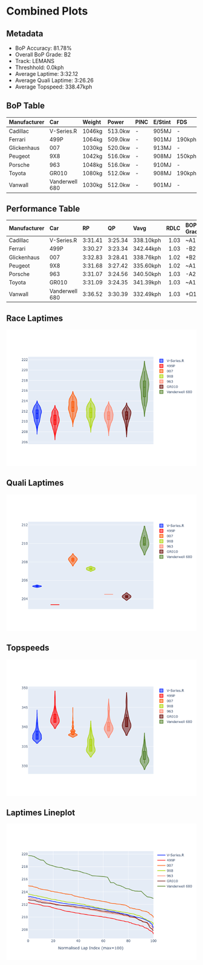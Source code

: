 # Combined Plots

## Metadata

- BoP Accuracy: 81.78%
- Overall BoP Grade: B2
- Track: LEMANS
- Threshhold: 0.0kph
- Average Laptime: 3:32.12
- Average Quali Laptime: 3:26.26
- Average Topspeed: 338.47kph

## BoP Table
| Manufacturer   | Car            | Weight   | Power   | PINC   | E/Stint   | FDS    | RDP    | QDP    | TDP    |
|:---------------|:---------------|:---------|:--------|:-------|:----------|:-------|:-------|:-------|:-------|
| Cadillac       | V-Series.R     | 1046kg   | 513.0kw | -      | 905MJ     | -      | 37.71% | 28.57% | 13.28% |
| Ferrari        | 499P           | 1064kg   | 509.0kw | -      | 901MJ     | 190kph | 38.44% | 16.67% | 5.59%  |
| Glickenhaus    | 007            | 1030kg   | 520.0kw | -      | 913MJ     | -      | 36.23% | 57.14% | 16.80% |
| Peugeot        | 9X8            | 1042kg   | 516.0kw | -      | 908MJ     | 150kph | 37.23% | 50.00% | 14.95% |
| Porsche        | 963            | 1048kg   | 516.0kw | -      | 910MJ     | -      | 35.21% | 25.00% | 3.20%  |
| Toyota         | GR010          | 1080kg   | 512.0kw | -      | 908MJ     | 190kph | 37.75% | 40.00% | 2.44%  |
| Vanwall        | Vanderwell 680 | 1030kg   | 512.0kw | -      | 901MJ     | -      | 25.45% | 75.00% | 20.21% |

## Performance Table
| Manufacturer   | Car            | RP      | QP      | Vavg      |   RDLC | BOP-Grade   | Match   |
|:---------------|:---------------|:--------|:--------|:----------|-------:|:------------|:--------|
| Cadillac       | V-Series.R     | 3:31.41 | 3:25.34 | 338.10kph |   1.03 | ~A1         | 97.89%  |
| Ferrari        | 499P           | 3:30.27 | 3:23.34 | 342.44kph |   1.03 | -B2         | 82.38%  |
| Glickenhaus    | 007            | 3:32.83 | 3:28.41 | 338.76kph |   1.02 | +B2         | 83.88%  |
| Peugeot        | 9X8            | 3:31.68 | 3:27.42 | 335.60kph |   1.02 | ~A1         | 99.58%  |
| Porsche        | 963            | 3:31.07 | 3:24.56 | 340.50kph |   1.03 | -A2         | 94.48%  |
| Toyota         | GR010          | 3:31.09 | 3:24.35 | 341.39kph |   1.03 | ~A1         | 95.24%  |
| Vanwall        | Vanderwell 680 | 3:36.52 | 3:30.39 | 332.49kph |   1.03 | +Ω1         | 19.05%  |

## Race Laptimes
![Race Laptimes](images/race_violin.png)

## Quali Laptimes
![Quali Laptimes](images/quali_violin.png)

## Topspeeds
![Topspeeds](images/topspeed_violin.png)

## Laptimes Lineplot
![Laptimes Lineplot](images/laptime_line.png)

